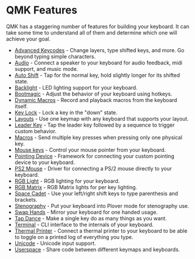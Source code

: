 # QMK Features

QMK has a staggering number of features for building your keyboard. It can take some time to understand all of them and determine which one will achieve your goal.


* [Advanced Keycodes](feature_advanced_keycodes.md) - Change layers, type shifted keys, and more. Go beyond typing simple characters.
* [Audio](feature_audio.md) - Connect a speaker to your keyboard for audio feedback, midi support, and music mode.
* [Auto Shift](feature_auto_shift.md) - Tap for the normal key, hold slightly longer for its shifted state.
* [Backlight](feature_backlight.md) - LED lighting support for your keyboard.
* [Bootmagic](feature_bootmagic.md) - Adjust the behavior of your keyboard using hotkeys.
* [Dynamic Macros](feature_dynamic_macros.md) - Record and playback macros from the keyboard itself.
* [Key Lock](feature_key_lock.md) - Lock a key in the "down" state.
* [Layouts](feature_layouts.md) - Use one keymap with any keyboard that supports your layout.
* [Leader Key](feature_leader_key.md) - Tap the leader key followed by a sequence to trigger custom behavior.
* [Macros](feature_macros.md) - Send multiple key presses when pressing only one physical key.
* [Mouse keys](feature_mouse_keys.md) - Control your mouse pointer from your keyboard.
* [Pointing Device](feature_pointing_device.md) - Framework for connecting your custom pointing device to your keyboard.
* [PS2 Mouse](feature_ps2_mouse.md) - Driver for connecting a PS/2 mouse directly to your keyboard.
* [RGB Light](feature_rgblight.md) - RGB lighting for your keyboard.
* [RGB Matrix](feature_rgb_matrix.md) - RGB Matrix lights for per key lighting.
* [Space Cadet](feature_space_cadet.md) - Use your left/right shift keys to type parenthesis and brackets.
* [Stenography](feature_stenography.md) - Put your keyboard into Plover mode for stenography use.
* [Swap Hands](feature_swap_hands.md) - Mirror your keyboard for one handed usage.
* [Tap Dance](feature_tap_dance.md) - Make a single key do as many things as you want.
* [Terminal](feature_terminal.md) - CLI interface to the internals of your keyboard.
* [Thermal Printer](feature_thermal_printer.md) - Connect a thermal printer to your keyboard to be able to toggle on a printed log of everything you type.
* [Unicode](feature_unicode.md) - Unicode input support.
* [Userspace](feature_userspace.md) - Share code between different keymaps and keyboards.
